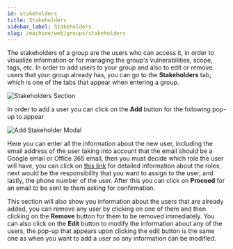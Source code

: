 ```yaml
---
id: stakeholders
title: Stakeholders
sidebar_label: Stakeholders
slug: /machine/web/groups/stakeholders
---
```


The stakeholders of a group
are the users
who can access it,
in order to visualize information
or for managing the group's vulnerabilities,
scope, tags, etc.
In order to
add users to your group
and also to edit or remove users
that your group already has,
you can go to the **Stakeholders** tab,
which is one of the tabs
that appear when entering a group.

![Stakeholders Section](https://res.cloudinary.com/fluid-attacks/image/upload/v1622660238/docs/web/groups/stakeholders/stakeholders_section_kwzr4s.png)

In order to add a user
you can click on the **Add** button
for the following pop-up to appear

![Add Stakeholder Modal](https://res.cloudinary.com/fluid-attacks/image/upload/v1622660238/docs/web/groups/stakeholders/add_stakeholder_dsxsiz.png)

Here you can enter all the information
about the new user,
including the email address of the user
taking into account that
the email should be a Google email
or Office 365 email,
then you must decide which role
the user will have,
you can click on [this link](/machine/web/groups/roles)
for detailed information about the roles,
next would be the responsibility
that you want to assign
to the user,
and lastly,
the phone number of the user.
After this you can click on **Proceed**
for an email to be sent to them
asking for confirmation.

This section will also show you
information about the users
that are already added,
you can remove any user
by clicking on one of them
and then clicking on the **Remove** button
for them to be removed immediately.
You can also click on the **Edit** button
to modify the information
about any of the users,
the pop-up that appears
upon clicking the edit button
is the same one
as when you want to
add a user
so any information
can be modified.
